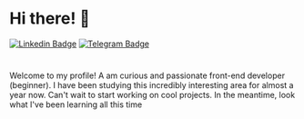 # Hi there! 👋

[![Linkedin Badge](https://img.shields.io/badge/-Anna-blue?style=flat&logo=Linkedin&logoColor=white&link=https://www.linkedin.com/in/anna-nescierowicz-4005476b/)](https://www.linkedin.com/in/anna-nescierowicz-4005476b/) [![Telegram Badge](https://img.shields.io/badge/Telegram-2CA5E0?style=for-the-badge&logo=telegram&logoColor=white)](https://t.me/@anna_nsc)

#
Welcome to my profile! A am curious and passionate front-end developer (beginner). I have been studying this incredibly interesting area for almost a year now. Can't wait to start working on cool projects. In the meantime, look what I've been learning all this time
